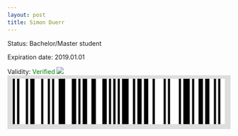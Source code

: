 ```yaml
---
layout: post
title: Simon Duerr
---
```


Status: Bachelor/Master student

Expiration date: 2019.01.01

Validity: <font color="green"> Verified</font> 
![](/members/img/Simon_Duerr.png)
![](/members/img/bar.png)
